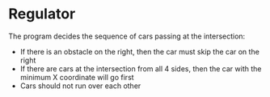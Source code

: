 # Regulator
The program decides the sequence of cars passing at the intersection:
* If there is an obstacle on the right, then the car must skip the car on the right
* If there are cars at the intersection from all 4 sides, then the car with the minimum X coordinate will go first
* Cars should not run over each other
